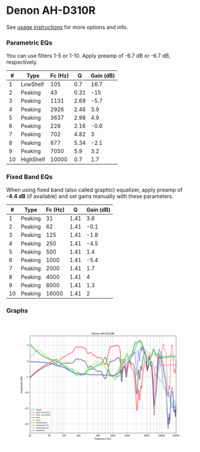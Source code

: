 # Denon AH-D310R
See [usage instructions](https://github.com/jaakkopasanen/AutoEq#usage) for more options and info.

### Parametric EQs
You can use filters 1-5 or 1-10. Apply preamp of -6.7 dB or -6.7 dB, respectively.

|   # | Type      |   Fc (Hz) |    Q |   Gain (dB) |
|-----|-----------|-----------|------|-------------|
|   1 | LowShelf  |       105 | 0.7  |        16.7 |
|   2 | Peaking   |        43 | 0.31 |       -15   |
|   3 | Peaking   |      1131 | 2.69 |        -5.7 |
|   4 | Peaking   |      2926 | 2.46 |         3.9 |
|   5 | Peaking   |      3637 | 2.98 |         4.9 |
|   6 | Peaking   |       228 | 2.16 |        -0.6 |
|   7 | Peaking   |       702 | 4.82 |         3   |
|   8 | Peaking   |       877 | 5.34 |        -2.1 |
|   9 | Peaking   |      7050 | 5.9  |         3.2 |
|  10 | HighShelf |     10000 | 0.7  |         1.7 |

### Fixed Band EQs
When using fixed band (also called graphic) equalizer, apply preamp of **-4.4 dB** (if available) and set gains manually with these parameters.

|   # | Type    |   Fc (Hz) |    Q |   Gain (dB) |
|-----|---------|-----------|------|-------------|
|   1 | Peaking |        31 | 1.41 |         3.6 |
|   2 | Peaking |        62 | 1.41 |        -0.1 |
|   3 | Peaking |       125 | 1.41 |        -1.8 |
|   4 | Peaking |       250 | 1.41 |        -4.5 |
|   5 | Peaking |       500 | 1.41 |         1.4 |
|   6 | Peaking |      1000 | 1.41 |        -5.4 |
|   7 | Peaking |      2000 | 1.41 |         1.7 |
|   8 | Peaking |      4000 | 1.41 |         4   |
|   9 | Peaking |      8000 | 1.41 |         1.3 |
|  10 | Peaking |     16000 | 1.41 |         2   |

### Graphs
![](./Denon%20AH-D310R.png)
